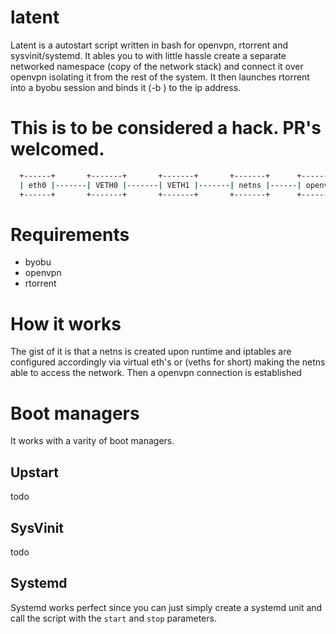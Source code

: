 # latent
Latent is a autostart script written in bash for openvpn, rtorrent and sysvinit/systemd. It ables you to with little hassle
create a separate networked namespace (copy of the network stack) and connect it over openvpn isolating it from the rest of
the system. It then launches rtorrent into a byobu session and binds it (-b <ipaddr>) to the ip address.

# This is to be considered a hack. PR's welcomed.

```bash
  +------+       +-------+       +-------+       +-------+      +---------+      +----------+
  | eth0 |-------| VETH0 |-------| VETH1 |-------| netns |------| openvpn |------| rtorrent |
  +------+       +-------+       +-------+       +-------+      +---------+      +----------+
```

# Requirements

* byobu
* openvpn
* rtorrent

# How it works
The gist of it is that a netns is created upon runtime and iptables are configured accordingly via virtual eth's or (veths for short) making the netns able to access the network.
Then a openvpn connection is established 

# Boot managers
It works with a varity of boot managers. 

## Upstart
todo

## SysVinit
todo

## Systemd
Systemd works perfect since you can just simply create a systemd unit and call the script with the `start` and `stop` parameters.




